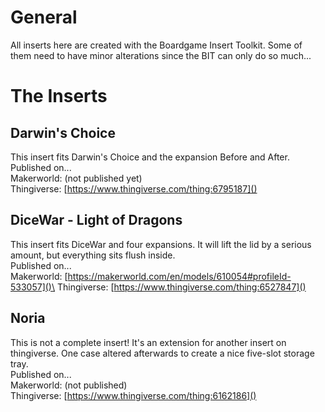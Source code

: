 # General
All inserts here are created with the Boardgame Insert Toolkit. Some of them need to have minor alterations since the BIT can only do so much...

# The Inserts

## Darwin's Choice
This insert fits Darwin's Choice and the expansion Before and After.\
Published on...\
Makerworld: (not published yet)\
Thingiverse: [https://www.thingiverse.com/thing:6795187]()

## DiceWar - Light of Dragons
This insert fits DiceWar and four expansions. It will lift the lid by a serious amount, but everything sits flush inside.\
Published on...\
Makerworld: [https://makerworld.com/en/models/610054#profileId-533057]()\
Thingiverse: [https://www.thingiverse.com/thing:6527847]()

## Noria
This is not a complete insert! It's an extension for another insert on thingiverse. One case altered afterwards to create a nice five-slot storage tray.\
Published on...\
Makerworld: (not published)\
Thingiverse: [https://www.thingiverse.com/thing:6162186]()